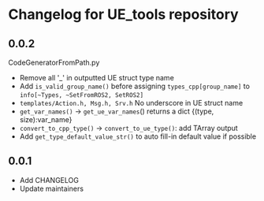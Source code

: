 # Changelog for UE_tools repository

## 0.0.2 ##
CodeGeneratorFromPath.py
* Remove all '_' in outputted UE struct type name
* Add `is_valid_group_name()` before assigning `types_cpp[group_name]` to `info[~Types, ~SetFromROS2, SetROS2]`
* `templates/Action.h, Msg.h, Srv.h` No underscore in UE struct name
* `get_var_names()` -> `get_ue_var_names`() returns a dict {(type, size):var_name}
* `convert_to_cpp_type()` -> `convert_to_ue_type()`: add TArray output
* Add `get_type_default_value_str()` to auto fill-in default value if possible

## 0.0.1 ##
* Add CHANGELOG
* Update maintainers
